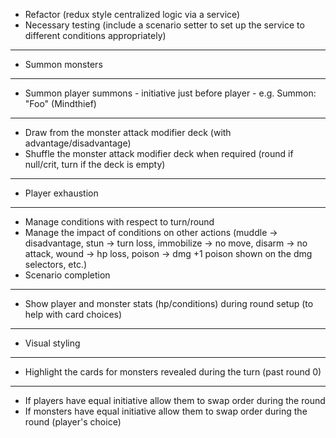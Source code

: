 * Refactor (redux style centralized logic via a service)
* Necessary testing (include a scenario setter to set up the service to different conditions appropriately)
---
* Summon monsters
---
* Summon player summons - initiative just before player - e.g. Summon: "Foo" (Mindthief)
---
* Draw from the monster attack modifier deck (with advantage/disadvantage)
* Shuffle the monster attack modifier deck when required (round if null/crit, turn if the deck is empty)
---
* Player exhaustion
---
* Manage conditions with respect to turn/round
* Manage the impact of conditions on other actions (muddle -> disadvantage, stun -> turn loss, immobilize -> no move, disarm -> no attack, wound -> hp loss, poison -> dmg +1 poison shown on the dmg selectors, etc.)
* Scenario completion
---
* Show player and monster stats (hp/conditions) during round setup (to help with card choices)
---
* Visual styling

---

* Highlight the cards for monsters revealed during the turn (past round 0)
---
* If players have equal initiative allow them to swap order during the round
* If monsters have equal initiative allow them to swap order during the round (player's choice)
